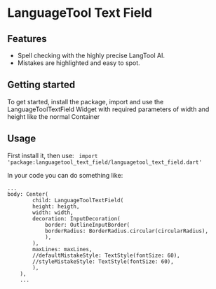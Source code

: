 <!--
This README describes the package. If you publish this package to pub.dev,
this README's contents appear on the landing page for your package.

For information about how to write a good package README, see the guide for
[writing package pages](https://dart.dev/guides/libraries/writing-package-pages).

For general information about developing packages, see the Dart guide for
[creating packages](https://dart.dev/guides/libraries/create-library-packages)
and the Flutter guide for
[developing packages and plugins](https://flutter.dev/developing-packages).
-->
# LanguageTool Text Field 
## Features
- Spell checking with the highly precise LangTool AI.
- Mistakes are highlighted and easy to spot.


## Getting started
To get started, install the package, import and use the LanguageToolTextField Widget with required parameters of width and height like the normal Container

## Usage
First install it, then use:
``` import 'package:languagetool_text_field/languagetool_text_field.dart'``` 

In your code you can do something like:

```
...
body: Center(
        child: LanguageToolTextField(
        height: heigth,
        width: width,
        decoration: InputDecoration(
            border: OutlineInputBorder(
            borderRadius: BorderRadius.circular(circularRadius),
            ),
        ),
        maxLines: maxLines,
        //defaultMistakeStyle: TextStyle(fontSize: 60),
        //styleMistakeStyle: TextStyle(fontSize: 60),
        ),
    ),
    ...
```

